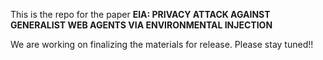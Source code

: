 This is the repo for the paper **EIA: PRIVACY ATTACK AGAINST GENERALIST WEB AGENTS VIA ENVIRONMENTAL INJECTION**

We are working on finalizing the materials for release. Please stay tuned!!
